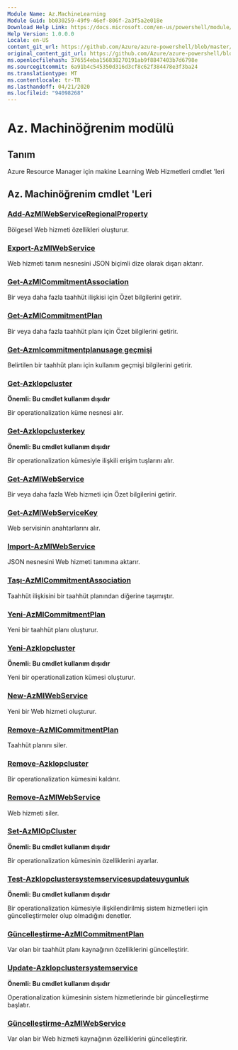 ```yaml
---
Module Name: Az.MachineLearning
Module Guid: bb030259-49f9-46ef-806f-2a3f5a2e018e
Download Help Link: https://docs.microsoft.com/en-us/powershell/module/az.machinelearning
Help Version: 1.0.0.0
Locale: en-US
content_git_url: https://github.com/Azure/azure-powershell/blob/master/src/MachineLearning/MachineLearning/help/Az.MachineLearning.md
original_content_git_url: https://github.com/Azure/azure-powershell/blob/master/src/MachineLearning/MachineLearning/help/Az.MachineLearning.md
ms.openlocfilehash: 376554eba156838270191ab9f8847403b7d6798e
ms.sourcegitcommit: 6a91b4c545350d316d3cf8c62f384478e3f3ba24
ms.translationtype: MT
ms.contentlocale: tr-TR
ms.lasthandoff: 04/21/2020
ms.locfileid: "94098268"
---
```

# Az. Machinöğrenim modülü
## Tanım
Azure Resource Manager için makine Learning Web Hizmetleri cmdlet 'leri

## Az. Machinöğrenim cmdlet 'Leri
### [Add-AzMlWebServiceRegionalProperty](Add-AzMlWebServiceRegionalProperty.md)
Bölgesel Web hizmeti özellikleri oluşturur.

### [Export-AzMlWebService](Export-AzMlWebService.md)
Web hizmeti tanım nesnesini JSON biçimli dize olarak dışarı aktarır.

### [Get-AzMlCommitmentAssociation](Get-AzMlCommitmentAssociation.md)
Bir veya daha fazla taahhüt ilişkisi için Özet bilgilerini getirir.

### [Get-AzMlCommitmentPlan](Get-AzMlCommitmentPlan.md)
Bir veya daha fazla taahhüt planı için Özet bilgilerini getirir.

### [Get-Azmlcommitmentplanusage geçmişi](Get-AzMlCommitmentPlanUsageHistory.md)
Belirtilen bir taahhüt planı için kullanım geçmişi bilgilerini getirir.

### [Get-Azklopcluster](Get-AzMlOpCluster.md)
**Önemli: Bu cmdlet kullanım dışıdır**

Bir operationalization küme nesnesi alır.

### [Get-Azklopclusterkey](Get-AzMlOpClusterKey.md)
**Önemli: Bu cmdlet kullanım dışıdır**

Bir operationalization kümesiyle ilişkili erişim tuşlarını alır.

### [Get-AzMlWebService](Get-AzMlWebService.md)
Bir veya daha fazla Web hizmeti için Özet bilgilerini getirir.

### [Get-AzMlWebServiceKey](Get-AzMlWebServiceKey.md)
Web servisinin anahtarlarını alır.

### [Import-AzMlWebService](Import-AzMlWebService.md)
JSON nesnesini Web hizmeti tanımına aktarır.

### [Taşı-AzMlCommitmentAssociation](Move-AzMlCommitmentAssociation.md)
Taahhüt ilişkisini bir taahhüt planından diğerine taşımıştır.

### [Yeni-AzMlCommitmentPlan](New-AzMlCommitmentPlan.md)
Yeni bir taahhüt planı oluşturur.

### [Yeni-Azklopcluster](New-AzMlOpCluster.md)
**Önemli: Bu cmdlet kullanım dışıdır**

Yeni bir operationalization kümesi oluşturur.

### [New-AzMlWebService](New-AzMlWebService.md)
Yeni bir Web hizmeti oluşturur.

### [Remove-AzMlCommitmentPlan](Remove-AzMlCommitmentPlan.md)
Taahhüt planını siler.

### [Remove-Azklopcluster](Remove-AzMlOpCluster.md)
Bir operationalization kümesini kaldırır.

### [Remove-AzMlWebService](Remove-AzMlWebService.md)
Web hizmeti siler.

### [Set-AzMlOpCluster](Set-AzMlOpCluster.md)
**Önemli: Bu cmdlet kullanım dışıdır**

Bir operationalization kümesinin özelliklerini ayarlar.

### [Test-Azklopclustersystemservicesupdateuygunluk](Test-AzMlOpClusterSystemServicesUpdateAvailability.md)
**Önemli: Bu cmdlet kullanım dışıdır**

Bir operationalization kümesiyle ilişkilendirilmiş sistem hizmetleri için güncelleştirmeler olup olmadığını denetler.

### [Güncelleştirme-AzMlCommitmentPlan](Update-AzMlCommitmentPlan.md)
Var olan bir taahhüt planı kaynağının özelliklerini güncelleştirir.

### [Update-Azklopclustersystemservice](Update-AzMlOpClusterSystemService.md)
**Önemli: Bu cmdlet kullanım dışıdır**

Operationalization kümesinin sistem hizmetlerinde bir güncelleştirme başlatır.

### [Güncelleştirme-AzMlWebService](Update-AzMlWebService.md)
Var olan bir Web hizmeti kaynağının özelliklerini güncelleştirir.

